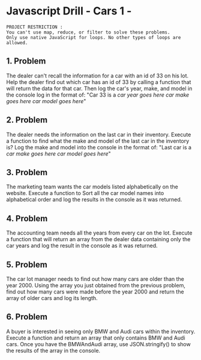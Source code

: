 # Javascript Drill - Cars 1 -

```
PROJECT RESTRICTION :
You can't use map, reduce, or filter to solve these problems.
Only use native JavaScript for loops. No other types of loops are allowed.
```

## 1. Problem 
The dealer can't recall the information for a car with an id of 33 on his lot. Help the dealer find out which car has an id of 33 by calling a function that will return the data for that car. Then log the car's year, make, and model in the console log in the format of:
"Car 33 is a *car year goes here* *car make goes here* *car model goes here*"

## 2. Problem 
The dealer needs the information on the last car in their inventory. Execute a function to find what the make and model of the last car in the inventory is?  Log the make and model into the console in the format of:
"Last car is a *car make goes here* *car model goes here*"

## 3. Problem 
The marketing team wants the car models listed alphabetically on the website. Execute a function to Sort all the car model names into alphabetical order and log the results in the console as it was returned.

## 4. Problem 
The accounting team needs all the years from every car on the lot. Execute a function that will return an array from the dealer data containing only the car years and log the result in the console as it was returned.

## 5. Problem
The car lot manager needs to find out how many cars are older than the year 2000. Using the array you just obtained from the previous problem, find out how many cars were made before the year 2000 and return the array of older cars and log its length.

## 6. Problem 
A buyer is interested in seeing only BMW and Audi cars within the inventory.  Execute a function and return an array that only contains BMW and Audi cars.  Once you have the BMWAndAudi array, use JSON.stringify() to show the results of the array in the console.

